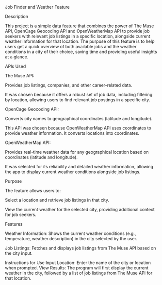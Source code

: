 Job Finder and Weather Feature

Description

This project is a simple data feature that combines the power of The Muse API, OpenCage Geocoding API and OpenWeatherMap API to provide job seekers with relevant job listings in a specific location, alongside current weather information for that location. The purpose of this feature is to help users get a quick overview of both available jobs and the weather conditions in a city of their choice, saving time and providing useful insights at a glance.

APIs Used

The Muse API:

Provides job listings, companies, and other career-related data.

It was chosen because it offers a robust set of job data, including filtering by location, allowing users to find relevant job postings in a specific city.

OpenCage Geocoding API:

Converts city names to geographical coordinates (latitude and longitude).

This API was chosen because OpenWeatherMap API uses coordinates to provide weather information. It converts locations into coordinates.

OpenWeatherMap API:

Provides real-time weather data for any geographical location based on coordinates (latitude and longitude).

It was selected for its reliability and detailed weather information, allowing the app to display current weather conditions alongside job listings.

Purpose

The feature allows users to:

Select a location and retrieve job listings in that city.

View the current weather for the selected city, providing additional context for job seekers.

Features

Weather Information: Shows the current weather conditions (e.g., temperature, weather description) in the city selected by the user.

Job Listings: Fetches and displays job listings from The Muse API based on the city input.

Instructions for Use
Input Location: Enter the name of the city or location when prompted.
View Results: The program will first display the current weather in the city, followed by a list of job listings from The Muse API for that location.
